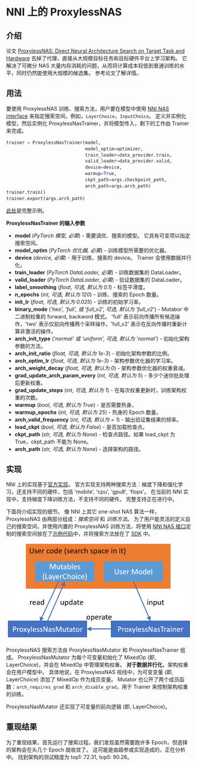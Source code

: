 # NNI 上的 ProxylessNAS

## 介绍

论文 [ProxylessNAS: Direct Neural Architecture Search on Target Task and Hardware](https://arxiv.org/pdf/1812.00332.pdf) 去掉了代理，直接从大规模目标任务和目标硬件平台上学习架构。 它解决了可微分 NAS 大量内存消耗的问题，从而将计算成本较低到普通训练的水平，同时仍然能使用大规模的候选集。 参考论文了解详情。

## 用法

要使用 ProxylessNAS 训练、搜索方法，用户要在模型中使用 [NNI NAS interface](NasGuide.md) 来指定搜索空间，例如，`LayerChoice`，`InputChoice`。 定义并实例化模型，然后实例化 ProxylessNasTrainer，并将模型传入，剩下的工作由 Trainer 来完成。
```python
trainer = ProxylessNasTrainer(model,
                              model_optim=optimizer,
                              train_loader=data_provider.train,
                              valid_loader=data_provider.valid,
                              device=device,
                              warmup=True,
                              ckpt_path=args.checkpoint_path,
                              arch_path=args.arch_path)
trainer.train()
trainer.export(args.arch_path)
```
[此处](https://github.com/microsoft/nni/tree/master/examples/nas/proxylessnas)是完整示例。

**ProxylessNasTrainer 的输入参数**

* **model** (*PyTorch 模型, 必需*) - 需要调优、搜索的模型。 它具有可变项以指定搜索空间。
* **model_optim** (*PyTorch 优化器, 必需*) - 训练模型所需要的优化器。
* **device** (*device, 必需*) - 用于训练、搜索的 device。 Trainer 会使用数据并行化。
* **train_loader** (*PyTorch DataLoader, 必需*) - 训练数据集的 DataLoader。
* **valid_loader** (*PyTorch DataLoader, 必需*) - 验证数据集的 DataLoader。
* **label_smoothing** (*float, 可选, 默认为 0.1*) - 标签平滑度。
* **n_epochs** (*int, 可选, 默认为 120*) - 训练、搜索的 Epoch 数量。
* **init_lr** (*float, 可选, 默认为 0.025*) - 训练的初始学习率。
* **binary_mode** (*'two', 'full', 或 'full_v2', 可选, 默认为 'full_v2'*) - Mutabor 中二进制权重的 forward, backword 模式。 'full' 表示前向传播所有候选操作，'two' 表示仅前向传播两个采样操作，'full_v2' 表示在反向传播时重新计算非激活的操作。
* **arch_init_type** (*'normal' 或 'uniform', 可选, 默认为 'normal'*) - 初始化架构参数的方法。
* **arch_init_ratio** (*float, 可选, 默认为 1e-3*) - 初始化架构参数的比例。
* **arch_optim_lr** (*float, 可选, 默认为 1e-3*) - 架构参数优化器的学习率。
* **arch_weight_decay** (*float, 可选, 默认为 0*) - 架构参数优化器的权重衰减。
* **grad_update_arch_param_every** (*int, 可选, 默认为 5*) - 多少个迷你批处理后更新权重。
* **grad_update_steps** (*int, 可选, 默认为 1*) - 在每次权重更新时，训练架构权重的次数。
* **warmup** (*bool, 可选, 默认为 True*) - 是否需要热身。
* **warmup_epochs** (*int, 可选, 默认为 25*) - 热身的 Epoch 数量。
* **arch_valid_frequency** (*int, 可选, 默认为 = 1*) - 输出验证集结果的频率。
* **load_ckpt** (*bool, 可选, 默认为 False*) - 是否加载检查点。
* **ckpt_path** (*str, 可选, 默认为 None*) - 检查点路径。如果 load_ckpt 为 True，ckpt_path 不能为 None。
* **arch_path** (*str, 可选, 默认为 None*) - 选择架构的路径。


## 实现

NNI 上的实现基于[官方实现](https://github.com/mit-han-lab/ProxylessNAS)。 官方实现支持两种搜索方法：梯度下降和强化学习，还支持不同的硬件，包括 'mobile', 'cpu', 'gpu8', 'flops'。 在当前的 NNI 实现中，支持梯度下降训练方法，不支持不同的硬件。 完整支持正在进行中。

下面将介绍实现的细节。 像 NNI 上其它 one-shot NAS 算法一样，ProxylessNAS 由两部分组成：*搜索空间* 和 *训练方法*。 为了用户能灵活的定义自己的搜索空间，并使用内置的 ProxylessNAS 训练方法，将使用 [NNI NAS 接口](NasGuide.md)定制的搜索空间放在了[示例代码](https://github.com/microsoft/nni/tree/master/examples/nas/proxylessnas)中，并将搜索方法放在了 [SDK](https://github.com/microsoft/nni/tree/master/src/sdk/pynni/nni/nas/pytorch/proxylessnas) 中。

![](../../img/proxylessnas.png)

ProxylessNAS 搜索方法由 ProxylessNasMutator 和 ProxylessNasTrainer 组成。 ProxylessNasMutator 为每个可变量初始化了 MixedOp (即, LayerChoice)，并会在 MixedOp 中管理架构权重。 **对于数据并行化**，架构权重会在用户模型中。 具体地说，在 ProxylessNAS 视线中，为可变变量 (即, LayerChoice) 添加了 MixedOp 作为成员变量。 Mutator 也公开了两个成员函数：`arch_requires_grad` 和 `arch_disable_grad`，用于 Trainer 来控制架构权重的训练。

ProxylessNasMutator 还实现了可变量的前向逻辑 (即, LayerChoice)。

## 重现结果

为了重现结果，首先运行了搜索过程。我们发现虽然需要跑许多 Epoch，但选择的架构会在头几个 Epoch 就收敛了。 这可能是由超参或实现造成的，正在分析中。 找到架构的测试精度为 top1: 72.31, top5: 90.26。
